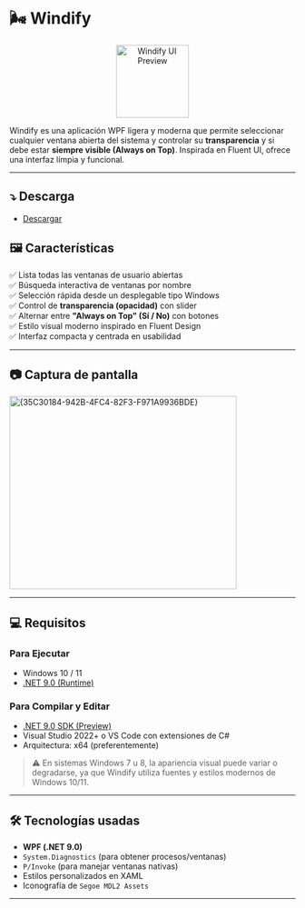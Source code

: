 # 🌬️ Windify
<p align="center">
  <img src="https://github.com/evacnnn/Windify/blob/main/icon.ico" alt="Windify UI Preview" width="128"/>
</p>

Windify es una aplicación WPF ligera y moderna que permite seleccionar cualquier ventana abierta del sistema y controlar su **transparencia** y si debe estar **siempre visible (Always on Top)**. Inspirada en Fluent UI, ofrece una interfaz limpia y funcional.

---
## ⤵️ Descarga
- [Descargar](https://github.com/evacnnn/Windify/releases/download/v1.1EXE/Windify.exe)

## 🖼️ Características

✅ Lista todas las ventanas de usuario abiertas  
✅ Búsqueda interactiva de ventanas por nombre  
✅ Selección rápida desde un desplegable tipo Windows  
✅ Control de **transparencia (opacidad)** con slider  
✅ Alternar entre **"Always on Top" (Sí / No)** con botones  
✅ Estilo visual moderno inspirado en Fluent Design  
✅ Interfaz compacta y centrada en usabilidad  

---

## 📷 Captura de pantalla

<img width="400" height="340" alt="{35C30184-942B-4FC4-82F3-F971A9936BDE}" src="https://github.com/user-attachments/assets/20ed32a8-7c62-46c2-ab58-0832e19e8631" />


---

## 💻 Requisitos
### Para Ejecutar
- Windows 10 / 11  
- [.NET 9.0 (Runtime)](https://dotnet.microsoft.com/en-us/download/dotnet/thank-you/runtime-desktop-9.0.8-windows-x64-installer)
### Para Compilar y Editar
- [.NET 9.0 SDK (Preview)](https://dotnet.microsoft.com/en-us/download/dotnet/9.0)
- Visual Studio 2022+ o VS Code con extensiones de C#  
- Arquitectura: x64 (preferentemente)

> ⚠️ En sistemas Windows 7 u 8, la apariencia visual puede variar o degradarse, ya que Windify utiliza fuentes y estilos modernos de Windows 10/11.

---

## 🛠️ Tecnologías usadas

- **WPF (.NET 9.0)**
- `System.Diagnostics` (para obtener procesos/ventanas)
- `P/Invoke` (para manejar ventanas nativas)
- Estilos personalizados en XAML
- Iconografía de `Segoe MDL2 Assets`

---

